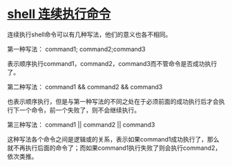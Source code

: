 # [shell 连续执行命令](https://www.cnblogs.com/lege/p/4938397.html)

连续执行shell命令可以有几种写法，他们的意义也各不相同。

第一种写法： command1; command2;command3

表示顺序执行command1，command2，command3而不管命令是否成功执行了。

第二种写法： command1 && command2 && command3

也表示顺序执行，但是与第一种写法的不同之处在于必须前面的成功执行后才会执行下一个命令，前一个失败了，则不会继续执行。

第三种写法： command1 || command2 || command3

这种写法各个命令之间是逻辑或的关系，表示如果command1成功执行了，那么就不再执行后面的命令了；而如果command1执行失败了则会执行command2，依次类推。